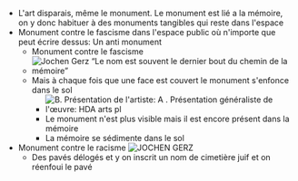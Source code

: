 - L'art disparais, même le monument. Le monument est lié a la mémoire, on y donc habituer à des monuments tangibles qui reste dans l'espace
- Monument contre le fascisme dans l'espace public où n'importe que peut écrire dessus: Un anti monument
	- Monument contre le fascisme
	- ![Jochen Gerz “Le nom est souvent le dernier bout du chemin de la mémoire”](https://journals.openedition.org/temoigner/docannexe/image/3232/img-2.png)
	- Mais à chaque fois que une face est couvert le monument s'enfonce dans le sol
		- ![B. Présentation de l'artiste: A . Présentation généraliste de l'œuvre: HDA  arts pl](https://encrypted-tbn0.gstatic.com/images?q=tbn:ANd9GcSAgkqub5iEHTfldwD5_s8_UHw8oq1Zfeu3IWjlzMhAVhqHamsQwxSFOna48XZBXoyHOzU&usqp=CAU)
		- Le monument n'est plus visible mais il est encore présent dans la mémoire
		- La mémoire se sédimente dans le sol
- Monument contre le racisme ![JOCHEN GERZ](https://encrypted-tbn0.gstatic.com/images?q=tbn:ANd9GcQNrHUVume1Wy2sHHEwKUn9cU3vNCIkK0GUJvKlhQuCGA&s)
	- Des pavés délogés et y on inscrit un nom de cimetière juif et on réenfoui le pavé